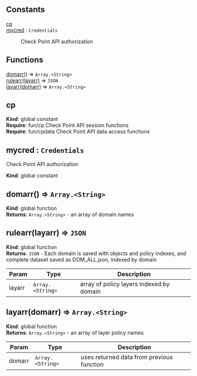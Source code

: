 ## Constants

<dl>
<dt><a href="#cp">cp</a></dt>
<dd></dd>
<dt><a href="#mycred">mycred</a> : <code>Credentials</code></dt>
<dd><p>Check Point API authorization</p>
</dd>
</dl>

## Functions

<dl>
<dt><a href="#domarr">domarr()</a> ⇒ <code>Array.&lt;String&gt;</code></dt>
<dd></dd>
<dt><a href="#rulearr">rulearr(layarr)</a> ⇒ <code>JSON</code></dt>
<dd></dd>
<dt><a href="#layarr">layarr(domarr)</a> ⇒ <code>Array.&lt;String&gt;</code></dt>
<dd></dd>
</dl>

<a name="cp"></a>

## cp
**Kind**: global constant  
**Require**: fun/cp Check Point API session functions  
**Require**: fun/cpdata Check Point API data access functions  
<a name="mycred"></a>

## mycred : <code>Credentials</code>
Check Point API authorization

**Kind**: global constant  
<a name="domarr"></a>

## domarr() ⇒ <code>Array.&lt;String&gt;</code>
**Kind**: global function  
**Returns**: <code>Array.&lt;String&gt;</code> - an array of domain names  
<a name="rulearr"></a>

## rulearr(layarr) ⇒ <code>JSON</code>
**Kind**: global function  
**Returns**: <code>JSON</code> - Each domain is saved with objects and policy indexes, and complete
dataset saved as DOM_ALL.json, indexed by domain  

| Param | Type | Description |
| --- | --- | --- |
| layarr | <code>Array.&lt;String&gt;</code> | array of policy layers indexed by domain |

<a name="layarr"></a>

## layarr(domarr) ⇒ <code>Array.&lt;String&gt;</code>
**Kind**: global function  
**Returns**: <code>Array.&lt;String&gt;</code> - an array of layer policy names  

| Param | Type | Description |
| --- | --- | --- |
| domarr | <code>Array.&lt;String&gt;</code> | uses returned data from previous function |

